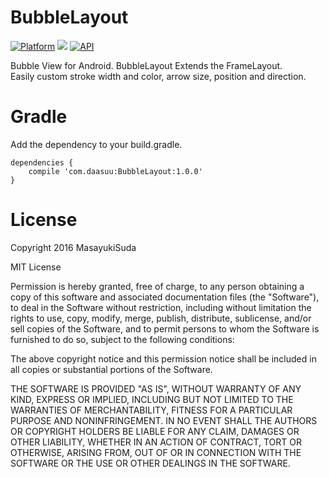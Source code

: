 # BubbleLayout
[![Platform](https://img.shields.io/badge/platform-android-green.svg)](http://developer.android.com/index.html)
<img src="https://img.shields.io/badge/license-MIT-green.svg?style=flat">
[![API](https://img.shields.io/badge/API-14%2B-yellow.svg?style=flat)](https://android-arsenal.com/api?level=14)

Bubble View for Android. BubbleLayout Extends the FrameLayout.<br>
Easily custom stroke width and color, arrow size, position and direction.

# Gradle
Add the dependency to your build.gradle.
```
dependencies {
    compile 'com.daasuu:BubbleLayout:1.0.0'
}
```

# License

Copyright 2016 MasayukiSuda

MIT License

Permission is hereby granted, free of charge, to any person obtaining a copy of this software and associated documentation files (the "Software"), to deal in the Software without restriction, including without limitation the rights to use, copy, modify, merge, publish, distribute, sublicense, and/or sell copies of the Software, and to permit persons to whom the Software is furnished to do so, subject to the following conditions:

The above copyright notice and this permission notice shall be included in all copies or substantial portions of the Software.

THE SOFTWARE IS PROVIDED "AS IS", WITHOUT WARRANTY OF ANY KIND, EXPRESS OR IMPLIED, INCLUDING BUT NOT LIMITED TO THE WARRANTIES OF MERCHANTABILITY, FITNESS FOR A PARTICULAR PURPOSE AND NONINFRINGEMENT. IN NO EVENT SHALL THE AUTHORS OR COPYRIGHT HOLDERS BE LIABLE FOR ANY CLAIM, DAMAGES OR OTHER LIABILITY, WHETHER IN AN ACTION OF CONTRACT, TORT OR OTHERWISE, ARISING FROM, OUT OF OR IN CONNECTION WITH THE SOFTWARE OR THE USE OR OTHER DEALINGS IN THE SOFTWARE.


